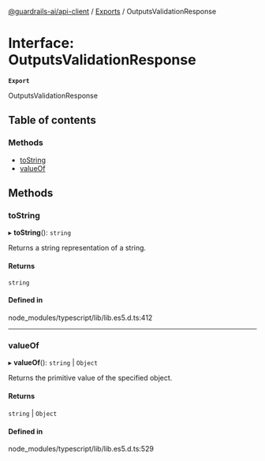 [@guardrails-ai/api-client](../README.md) / [Exports](../modules.md) / OutputsValidationResponse

# Interface: OutputsValidationResponse

**`Export`**

OutputsValidationResponse

## Table of contents

### Methods

- [toString](OutputsValidationResponse.md#tostring)
- [valueOf](OutputsValidationResponse.md#valueof)

## Methods

### toString

▸ **toString**(): `string`

Returns a string representation of a string.

#### Returns

`string`

#### Defined in

node_modules/typescript/lib/lib.es5.d.ts:412

___

### valueOf

▸ **valueOf**(): `string` \| `Object`

Returns the primitive value of the specified object.

#### Returns

`string` \| `Object`

#### Defined in

node_modules/typescript/lib/lib.es5.d.ts:529
